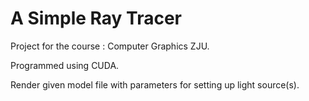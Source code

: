 # A Simple Ray Tracer

Project for the course : Computer Graphics ZJU.

Programmed using CUDA.

Render given model file with parameters for setting up light source(s).